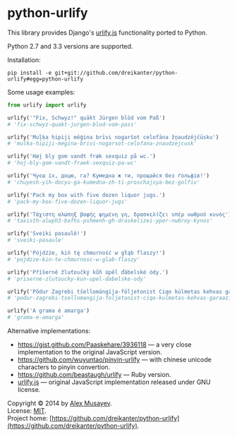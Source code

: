 # python-urlify

This library provides Django's [urlify.js](https://github.com/django/django/blob/master/django/contrib/admin/static/admin/js/urlify.js) functionality ported to Python.

Python 2.7 and 3.3 versions are supported.

Installation:

```shell
pip install -e git+git://github.com/dreikanter/python-urlify#egg=python-urlify
```

Some usage examples:

``` python
from urlify import urlify

urlify('"Fix, Schwyz!" quäkt Jürgen blöd vom Paß')
# 'fix-schwyz-quakt-jurgen-blod-vom-pass'

urlify('Muļķa hipiji mēģina brīvi nogaršot celofāna žņaudzējčūsku')
# 'mulka-hipiji-megina-brivi-nogarsot-celofana-znaudzejcusk'

urlify('Høj bly gom vandt fræk sexquiz på wc.')
# 'hoj-bly-gom-vandt-fraek-sexquiz-pa-wc'

urlify('Чуєш їх, доцю, га? Кумедна ж ти, прощайся без ґольфів!')
# 'chuyesh-yih-docyu-ga-kumedna-zh-ti-proschajsya-bez-golfiv'

urlify('Pack my box with five dozen liquor jugs.')
# 'pack-my-box-five-dozen-liquor-jugs'

urlify('Τάχιστη αλώπηξ βαφής ψημένη γη, δρασκελίζει υπέρ νωθρού κυνός')
# 'taxisth-alwph3-bafhs-pshmenh-gh-draskelizei-yper-nw8roy-kynos'

urlify('Sveiki pasaulē!')
# 'sveiki-pasaule'

urlify('Pójdźże, kiń tę chmurność w głąb flaszy!')
# 'pojdzze-kin-te-chmurnosc-w-glab-flaszy'

urlify('Příšerně žluťoučký kůň úpěl ďábelské ódy.')
# 'priserne-zlutoucky-kun-upel-dabelske-ody'

urlify('Põdur Zagrebi tšellomängija-följetonist Ciqo külmetas kehvas garaažis')
# 'podur-zagrebi-tsellomangija-foljetonist-ciqo-kulmetas-kehvas-garaazis'

urlify('A grama é amarga')
# 'grama-e-amarga'
```

Alternative implementations:

- https://gist.github.com/Paaskehare/3936118 — a very close implementation to the original JavaScript version.
- https://github.com/wuyuntao/pinyin-urlify — with chinese unicode characters to pinyin convertion.
- https://github.com/beastaugh/urlify — Ruby version.
- [urlify.js](https://github.com/django/django/blob/master/django/contrib/admin/static/admin/js/urlify.js) — original JavaScript implementation released under GNU license.

Copyright &copy; 2014 by [Alex Musayev](http://alex.musayev.com).  
License: [MIT](http://opensource.org/licenses/MIT).  
Project home: [https://github.com/dreikanter/python-urlify](https://github.com/dreikanter/python-urlify).
